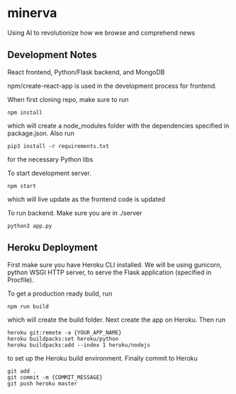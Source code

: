 # minerva
Using AI to revolutionize how we browse and comprehend news

## Development Notes
React frontend, Python/Flask backend, and MongoDB

npm/create-react-app is used in the development process for frontend.

When first cloning repo, make sure to run
```
npm install
```
which will create a node_modules folder with the dependencies specified in package.json. Also run
```
pip3 install -r requirements.txt
```
for the necessary Python libs

To start development server.
```
npm start
```

which will live update as the frontend code is updated

To run backend. Make sure you are in ./server
```
python3 app.py
```

## Heroku Deployment
First make sure you have Heroku CLI installed. We will be using gunicorn, python WSGI HTTP server,
to serve the Flask application (specified in Procfile).

To get a production ready build, run
```
npm run build
```
which will create the build folder. Next create the app on Heroku. Then run
```
heroku git:remote -a {YOUR_APP_NAME}
heroku buildpacks:set heroku/python
heroku buildpacks:add --index 1 heroku/nodejs
```
to set up the Heroku build environment. Finally commit to Heroku
```
git add .
git commit -m {COMMIT_MESSAGE}
git push heroku master
```
